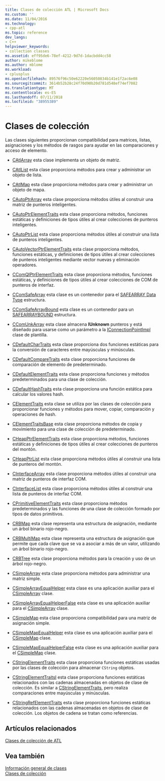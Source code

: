 ```yaml
---
title: Clases de colección ATL | Microsoft Docs
ms.custom: ''
ms.date: 11/04/2016
ms.technology:
- cpp-atl
ms.topic: reference
dev_langs:
- C++
helpviewer_keywords:
- collection classes
ms.assetid: eff95de6-78ef-4212-9d7d-1dacbdd4cc58
author: mikeblome
ms.author: mblome
ms.workload:
- cplusplus
ms.openlocfilehash: 89576f96c50e62220e56050834b141e1f2ac6e08
ms.sourcegitcommit: 3614b52b28c24f70d90b20d781d548ef74ef7082
ms.translationtype: MT
ms.contentlocale: es-ES
ms.lasthandoff: 07/11/2018
ms.locfileid: "38955389"
---
```

# <a name="collection-classes"></a>Clases de colección
Las clases siguientes proporcionan compatibilidad para matrices, listas, asignaciones y los métodos de rasgos para ayudar en las comparaciones y acceso de elemento.  
  
-   [CAtlArray](../atl/reference/catlarray-class.md) esta clase implementa un objeto de matriz.  
  
-   [CAtlList](../atl/reference/catllist-class.md) esta clase proporciona métodos para crear y administrar un objeto de lista.  
  
-   [CAtlMap](../atl/reference/catlmap-class.md) esta clase proporciona métodos para crear y administrar un objeto de mapa.  
  
-   [CAutoPtrArray](../atl/reference/cautoptrarray-class.md) esta clase proporciona métodos útiles al construir una matriz de punteros inteligentes.  
  
-   [CAutoPtrElementTraits](../atl/reference/cautoptrelementtraits-class.md) esta clase proporciona métodos, funciones estáticas y definiciones de tipos útiles al crear colecciones de punteros inteligentes.  
  
-   [CAutoPtrList](../atl/reference/cautoptrlist-class.md) esta clase proporciona métodos útiles al construir una lista de punteros inteligentes.  
  
-   [CAutoVectorPtrElementTraits](../atl/reference/cautovectorptrelementtraits-class.md) esta clase proporciona métodos, funciones estáticas, y definiciones de tipos útiles al crear colecciones de punteros inteligentes mediante vector nuevas y eliminación operadores.  
  
-   [CComQIPtrElementTraits](../atl/reference/ccomqiptrelementtraits-class.md) esta clase proporciona métodos, funciones estáticas, y definiciones de tipos útiles al crear colecciones de COM de punteros de interfaz.  
  
-   [CComSafeArray](../atl/reference/ccomsafearray-class.md) esta clase es un contenedor para el [SAFEARRAY Data Type](/previous-versions/windows/desktop/api/oaidl/ns-oaidl-tagsafearray) estructura.  
  
-   [CComSafeArrayBound](../atl/reference/ccomsafearraybound-class.md) esta clase es un contenedor para un [SAFEARRAYBOUND](/previous-versions/windows/desktop/api/oaidl/ns-oaidl-tagsafearraybound) estructura.  
  
-   [CComUnkArray](../atl/reference/ccomunkarray-class.md) esta clase almacena **IUnknown** punteros y está diseñado para usarse como un parámetro a la [IConnectionPointImpl](../atl/reference/iconnectionpointimpl-class.md) clase de plantilla.  
  
-   [CDefaultCharTraits](../atl/reference/cdefaultchartraits-class.md) esta clase proporciona dos funciones estáticas para la conversión de caracteres entre mayúsculas y minúsculas.  
  
-   [CDefaultCompareTraits](../atl/reference/cdefaultcomparetraits-class.md) esta clase proporciona funciones de comparación de elemento de predeterminado.  
  
-   [CDefaultElementTraits](../atl/reference/cdefaultelementtraits-class.md) esta clase proporciona funciones y métodos predeterminados para una clase de colección.  
  
-   [CDefaultHashTraits](../atl/reference/cdefaulthashtraits-class.md) esta clase proporciona una función estática para calcular los valores hash.  
  
-   [CElementTraits](../atl/reference/celementtraits-class.md) esta clase se utiliza por las clases de colección para proporcionar funciones y métodos para mover, copiar, comparación y operaciones de hash.  
  
-   [CElementTraitsBase](../atl/reference/celementtraitsbase-class.md) esta clase proporciona métodos de copia y movimiento para una clase de colección de predeterminado.  
  
-   [CHeapPtrElementTraits](../atl/reference/cheapptrelementtraits-class.md) esta clase proporciona métodos, funciones estáticas y definiciones de tipos útiles al crear colecciones de punteros del montón.  
  
-   [CHeapPtrList](../atl/reference/cheapptrlist-class.md) esta clase proporciona métodos útiles al construir una lista de punteros del montón.  
  
-   [CInterfaceArray](../atl/reference/cinterfacearray-class.md) esta clase proporciona métodos útiles al construir una matriz de punteros de interfaz COM.  
  
-   [CInterfaceList](../atl/reference/cinterfacelist-class.md) esta clase proporciona métodos útiles al construir una lista de punteros de interfaz COM.  
  
-   [CPrimitiveElementTraits](../atl/reference/cprimitiveelementtraits-class.md) esta clase proporciona métodos predeterminados y las funciones de una clase de colección formado por tipos de datos primitivos.  
  
-   [CRBMap](../atl/reference/crbmap-class.md) esta clase representa una estructura de asignación, mediante un árbol binario rojo-negro.  
  
-   [CRBMultiMap](../atl/reference/crbmultimap-class.md) esta clase representa una estructura de asignación que permite que cada clave que se va a asociar a más de un valor, utilizando un árbol binario rojo-negro.  
  
-   [CRBTree](../atl/reference/crbtree-class.md) esta clase proporciona métodos para la creación y uso de un árbol rojo-negro.  
  
-   [CSimpleArray](../atl/reference/csimplearray-class.md) esta clase proporciona métodos para administrar una matriz simple.  
  
-   [CSimpleArrayEqualHelper](../atl/reference/csimplearrayequalhelper-class.md) esta clase es una aplicación auxiliar para el [CSimpleArray](../atl/reference/csimplearray-class.md) clase.  
  
-   [CSimpleArrayEqualHelperFalse](../atl/reference/csimplearrayequalhelperfalse-class.md) esta clase es una aplicación auxiliar para el [CSimpleArray](../atl/reference/csimplearray-class.md) clase.  
  
-   [CSimpleMap](../atl/reference/csimplemap-class.md) esta clase proporciona compatibilidad para una matriz de asignación simple.  
  
-   [CSimpleMapEqualHelper](../atl/reference/csimplemapequalhelper-class.md) esta clase es una aplicación auxiliar para el [CSimpleMap](../atl/reference/csimplemap-class.md) clase.  
  
-   [CSimpleMapEqualHelperFalse](../atl/reference/csimplemapequalhelperfalse-class.md) esta clase es una aplicación auxiliar para el [CSimpleMap](../atl/reference/csimplemap-class.md) clase.  
  
-   [CStringElementTraits](../atl/reference/cstringelementtraits-class.md) esta clase proporciona funciones estáticas usadas por las clases de colección para almacenar `CString` objetos.  
  
-   [CStringElementTraitsI](../atl/reference/cstringelementtraitsi-class.md) esta clase proporciona funciones estáticas relacionados con las cadenas almacenadas en objetos de clase de colección. Es similar a [CStringElementTraits](../atl/reference/cstringelementtraits-class.md), pero realiza comparaciones entre mayúsculas y minúsculas.  
  
-   [CStringRefElementTraits](../atl/reference/cstringrefelementtraits-class.md) esta clase proporciona funciones estáticas relacionados con las cadenas almacenadas en objetos de clase de colección. Los objetos de cadena se tratan como referencias.  
  
## <a name="related-articles"></a>Artículos relacionados  
 [Clases de colección de ATL](../atl/atl-collection-classes.md)  
  
## <a name="see-also"></a>Vea también  
 [Información general de clases](../atl/atl-class-overview.md)   
 [Clases de colección](../atl/atl-collection-classes.md)

